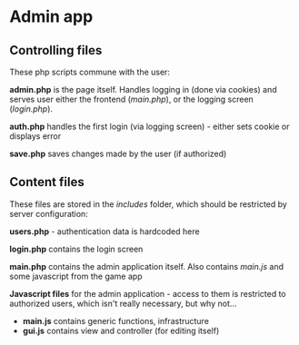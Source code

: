 # Admin app
## Controlling files
These php scripts commune with the user:

**admin.php** is the page itself.
Handles logging in (done via cookies) and serves user either the frontend (*main.php*), or the logging screen (*login.php*).

**auth.php** handles the first login (via logging screen) - either sets cookie or displays error

**save.php** saves changes made by the user (if authorized)

## Content files
These files are stored in the *includes* folder, which should be restricted by server configuration:

**users.php** - authentication data is hardcoded here

**login.php** contains the login screen

**main.php** contains the admin application itself. Also contains *main.js* and some javascript from the game app

**Javascript files** for the admin application - access to them is restricted to authorized users, which isn't really necessary, but why not...
- **main.js** contains generic functions, infrastructure
- **gui.js** contains view and controller (for editing itself)
